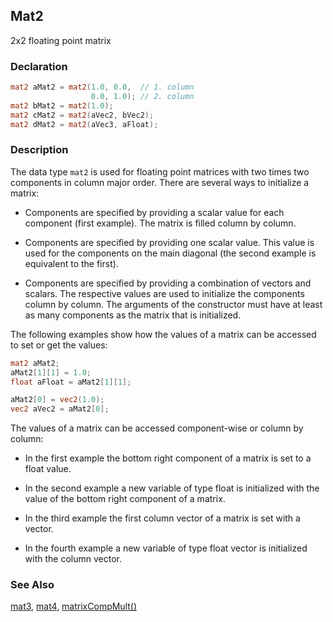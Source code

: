 ## Mat2
2x2 floating point matrix

### Declaration
```glsl
mat2 aMat2 = mat2(1.0, 0.0,  // 1. column
                  0.0, 1.0); // 2. column
mat2 bMat2 = mat2(1.0);
mat2 cMat2 = mat2(aVec2, bVec2);
mat2 dMat2 = mat2(aVec3, aFloat);
```

### Description
The data type ```mat2``` is used for floating point matrices with two times two components in column major order. There are several ways to initialize a matrix:

- Components are specified by providing a scalar value for each component (first example). The matrix is filled column by column.

- Components are specified by providing one scalar value. This value is used for the components on the main diagonal (the second example is equivalent to the first).

- Components are specified by providing a combination of vectors and scalars. The respective values are used to initialize the components column by column. The arguments of the constructor must have at least as many components as the matrix that is initialized.

The following examples show how the values of a matrix can be accessed to set or get the values:

```glsl
mat2 aMat2;
aMat2[1][1] = 1.0;
float aFloat = aMat2[1][1];

aMat2[0] = vec2(1.0);
vec2 aVec2 = aMat2[0];
```

The values of a matrix can be accessed component-wise or column by column:

- In the first example the bottom right component of a matrix is set to a float value.

- In the second example a new variable of type float is initialized with the value of the bottom right component of a matrix.

- In the third example the first column vector of a matrix is set with a vector.

- In the fourth example a new variable of type float vector is initialized with the column vector.

### See Also
[mat3](index.html#mat3.md), [mat4](index.html#mat4.md), [matrixCompMult()](index.html#matrixCompMult.md)
